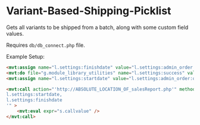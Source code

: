 # Variant-Based-Shipping-Picklist
Gets all variants to be shipped from a batch, along with some custom field values.

Requires `db/db_connect.php` file.

Example Setup:

```HTML
<mvt:assign name="l.settings:finishdate" value="l.settings:admin_order:orders[1]:orderdate" />
<mvt:do file="g.module_library_utilities" name="l.settings:success" value="QuickSortArray( l.settings:admin_order:orders, ':id', 1 )" />
<mvt:assign name="l.settings:startdate" value="l.settings:admin_order:orders[1]:orderdate" />

<mvt:call action="'http://ABSOLUTE_LOCATION_OF_salesReport.php'" method="'POST'" fields="'
l.settings:startdate,
l.settings:finishdate
'" >
    <mvt:eval expr="s.callvalue" />
</mvt:call>
```
